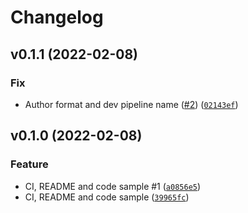 # Changelog

<!--next-version-placeholder-->

## v0.1.1 (2022-02-08)
### Fix
* Author format and dev pipeline name ([#2](https://github.com/joaogcs/python-project-template/issues/2)) ([`02143ef`](https://github.com/joaogcs/python-project-template/commit/02143efd550ea87c40bad9bc082445e94d568053))

## v0.1.0 (2022-02-08)
### Feature
* CI, README and code sample #1 ([`a0856e5`](https://github.com/joaogcs/python-project-template/commit/a0856e5742c55328c462c3e0a904fe71b8191214))
* CI, README and code sample ([`39965fc`](https://github.com/joaogcs/python-project-template/commit/39965fc6c1335a912169871fffa9b955abb7658d))
